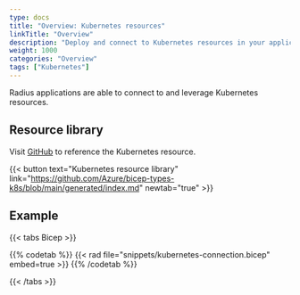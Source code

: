 ```yaml
---
type: docs
title: "Overview: Kubernetes resources"
linkTitle: "Overview"
description: "Deploy and connect to Kubernetes resources in your application"
weight: 1000
categories: "Overview"
tags: ["Kubernetes"]
---
```


Radius applications are able to connect to and leverage Kubernetes resources.

## Resource library

Visit [GitHub](https://github.com/Azure/bicep-types-k8s/blob/main/generated/index.md) to reference the Kubernetes resource.

{{< button text="Kubernetes resource library" link="https://github.com/Azure/bicep-types-k8s/blob/main/generated/index.md" newtab="true" >}}

## Example

{{< tabs Bicep >}}

{{% codetab %}}
{{< rad file="snippets/kubernetes-connection.bicep" embed=true >}}
{{% /codetab %}}

{{< /tabs >}}
